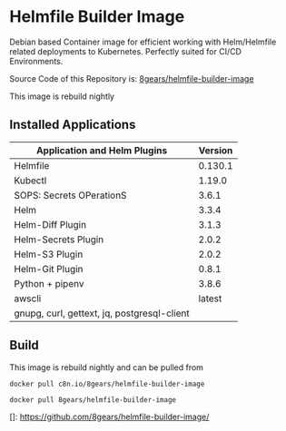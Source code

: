 # Helmfile Builder Image

Debian based Container image for efficient working with Helm/Helmfile related deployments to Kubernetes. 
Perfectly suited for CI/CD Environments.  

Source Code of this Repository is: [8gears/helmfile-builder-image](https://github.com/8gears/helmfile-builder-image/)

This image is rebuild nightly

## Installed Applications

| Application and Helm Plugins                | Version |
| ------------------------------------------- | ------- |
| Helmfile                                    | 0.130.1 |
| Kubectl                                     | 1.19.0  |
| SOPS: Secrets OPerationS                    | 3.6.1   |
| Helm                                        | 3.3.4   |
| Helm-Diff Plugin                            | 3.1.3   |
| Helm-Secrets Plugin                         | 2.0.2   |
| Helm-S3 Plugin                              | 2.0.2   |
| Helm-Git Plugin                             | 0.8.1   |
| Python  + pipenv                            | 3.8.6   |
| awscli                                      | latest  |
| gnupg, curl, gettext, jq, postgresql-client |         |

## Build

This image is rebuild nightly and can be pulled from

```shell script
docker pull c8n.io/8gears/helmfile-builder-image
```

```shell script
docker pull 8gears/helmfile-builder-image
```



[]: https://github.com/8gears/helmfile-builder-image/
